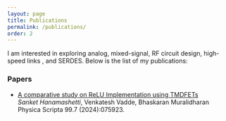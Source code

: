 ```yaml
---
layout: page
title: Publications
permalink: /publications/
order: 2
---
```

I am interested in exploring analog, mixed-signal, RF circuit design, high-speed links , and SERDES. Below is the list of my publications:

### Papers

* [A comparative study on ReLU Implementation using TMDFETs](https://iopscience.iop.org/article/10.1088/1402-4896/ad5083/meta)  
<i>Sanket Hanamashetti</i>, Venkatesh Vadde, Bhaskaran Muralidharan  
Physica Scripta 99.7 (2024):075923.